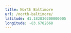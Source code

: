 ```yaml
---
title: North Baltimore
url: /north-baltimore/
latitude: 41.182830200000005
longitude: -83.6782668
---
```

